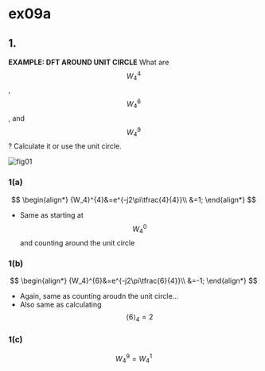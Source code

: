 # ex09a

## 1.
__EXAMPLE: DFT AROUND UNIT CIRCLE__
What are $$W_4^4$$, $$W_4^6$$, and $$W_4^9$$? 
Calculate it or use the unit circle.

![fig01](ex09/ex09-fig01.png)

### 1(a)
$$
\begin{align*}
{W_4}^{4}&=e^{-j2\pi\tfrac{4}{4}}\\
&=1;
\end{align*}
$$
- Same as starting at $${W_4}^0$$ and counting around the unit circle

### 1(b)
$$
\begin{align*}
{W_4}^{6}&=e^{-j2\pi\tfrac{6}{4}}\\
&=-1;
\end{align*}
$$
- Again, same as counting aroudn the unit circle...
- Also same as calculating $$\left<6\right>_4=2$$

### 1(c)
$$
{W_4}^{9}={W_4}^1
$$